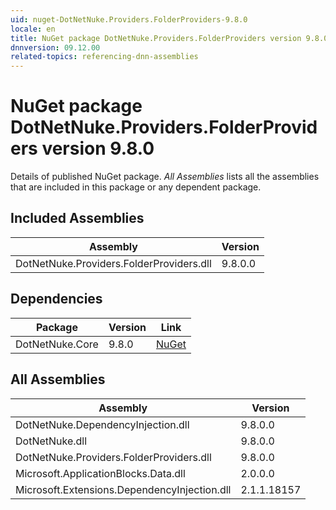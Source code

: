 ```yaml
---
uid: nuget-DotNetNuke.Providers.FolderProviders-9.8.0
locale: en
title: NuGet package DotNetNuke.Providers.FolderProviders version 9.8.0
dnnversion: 09.12.00
related-topics: referencing-dnn-assemblies
---
```


# NuGet package DotNetNuke.Providers.FolderProviders version 9.8.0
Details of published NuGet package.
*All Assemblies* lists all the assemblies that are included in this package or any dependent package.

## Included Assemblies

|Assembly|Version|
|---|---|
|DotNetNuke.Providers.FolderProviders.dll|9.8.0.0|

## Dependencies

|Package|Version|Link|
|---|---|---|
|DotNetNuke.Core|9.8.0|[NuGet](https://www.nuget.org/packages/DotNetNuke.Core/9.8.0)|

## All Assemblies

|Assembly|Version|
|---|---|
|DotNetNuke.DependencyInjection.dll|9.8.0.0|
|DotNetNuke.dll|9.8.0.0|
|DotNetNuke.Providers.FolderProviders.dll|9.8.0.0|
|Microsoft.ApplicationBlocks.Data.dll|2.0.0.0|
|Microsoft.Extensions.DependencyInjection.dll|2.1.1.18157|

